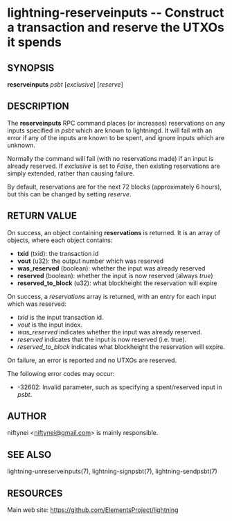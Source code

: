 lightning-reserveinputs -- Construct a transaction and reserve the UTXOs it spends
==================================================================================

SYNOPSIS
--------

**reserveinputs** *psbt* [*exclusive*] [*reserve*]

DESCRIPTION
-----------

The **reserveinputs** RPC command places (or increases) reservations on any
inputs specified in *psbt* which are known to lightningd.  It will fail
with an error if any of the inputs are known to be spent, and ignore inputs
which are unknown.

Normally the command will fail (with no reservations made) if an input
is already reserved.  If *exclusive* is set to *False*, then existing
reservations are simply extended, rather than causing failure.

By default, reservations are for the next 72 blocks (approximately 6
hours), but this can be changed by setting *reserve*.

RETURN VALUE
------------

[comment]: # (GENERATE-FROM-SCHEMA-START)
On success, an object containing **reservations** is returned.  It is an array of objects, where each object contains:

- **txid** (txid): the transaction id
- **vout** (u32): the output number which was reserved
- **was\_reserved** (boolean): whether the input was already reserved
- **reserved** (boolean): whether the input is now reserved (always *true*)
- **reserved\_to\_block** (u32): what blockheight the reservation will expire

[comment]: # (GENERATE-FROM-SCHEMA-END)

On success, a *reservations* array is returned, with an entry for each input
which was reserved:

- *txid* is the input transaction id.
- *vout* is the input index.
- *was\_reserved* indicates whether the input was already reserved.
- *reserved* indicates that the input is now reserved (i.e. true).
- *reserved\_to\_block* indicates what blockheight the reservation will expire.

On failure, an error is reported and no UTXOs are reserved.

The following error codes may occur:

- -32602: Invalid parameter, such as specifying a spent/reserved input in *psbt*.

AUTHOR
------

niftynei <<niftynei@gmail.com>> is mainly responsible.

SEE ALSO
--------

lightning-unreserveinputs(7), lightning-signpsbt(7), lightning-sendpsbt(7)

RESOURCES
---------

Main web site: <https://github.com/ElementsProject/lightning>

[comment]: # ( SHA256STAMP:ca50532790e2f80730b6ec6f066cee5a1e57867548fd36503e8faebc16a205b5)
